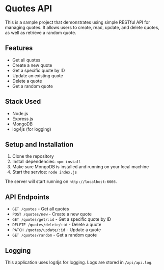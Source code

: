 # Quotes API

This is a sample project that demonstrates using simple RESTful API for managing quotes. It allows users to create, read, update, and delete quotes, as well as retrieve a random quote.

## Features

- Get all quotes
- Create a new quote
- Get a specific quote by ID
- Update an existing quote
- Delete a quote
- Get a random quote

## Stack Used

- Node.js
- Express.js
- MongoDB
- log4js (for logging)

## Setup and Installation

1. Clone the repository
2. Install dependencies: `npm install`
3. Make sure MongoDB is installed and running on your local machine
4. Start the service: `node index.js`

The server will start running on `http://localhost:6666`.

## API Endpoints

- `GET /quotes` - Get all quotes
- `POST /quotes/new` - Create a new quote
- `GET /quotes/get/:id` - Get a specific quote by ID
- `DELETE /quotes/delete/:id` - Delete a quote
- `PATCH /quotes/update/:id` - Update a quote
- `GET /quotes/random` - Get a random quote

## Logging

This application uses log4js for logging. Logs are stored in `/api/api.log`.
